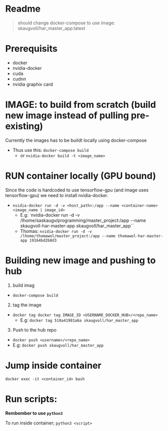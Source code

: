 # Readme
> should change docker-compose to use image: skaugvoll/har_master_app:latest

# Prerequisits
- docker
- nvidia-docker
- cuda
- cudnn
- nvidia graphix card

# IMAGE: to build from scratch (build new image instead of pulling pre-existing)
Currently the images has to be buildt locally using docker-compose
- Thus use this: `docker-compose build`
  - or `nvidia-docker build -t <image_name>`

# RUN container locally (GPU bound)
Since the code is hardcoded to use tensorflow-gpu (and image uses tensorflow-gpu)
we need to install nvidia-docker.
- `nvidia-docker run -d -v <host_path>:/app --name <container-name> <image_name | image_id>`
  - E.g: `nvidia-docker run -d -v /lhome/saskaugv/programming/master_project:/app --name skaugvoll-har-master-app skaugvoll/har_master_app``
  - Thomas: `nvidia-docker run -d -v /lhome/thomawol/master_project:/app --name thomawol-har-master-app 19164bd2b8d3`

# Building new image and pushing to hub
1. build imag
 - `docker-compose build`
2. tag the image
  - `docker tag docker tag IMAGE_ID <USERNAME_DOCKER_HUB>/<repo_name>`
    - E.g: `docker tag 518a41981a6a skaugvoll/har_master_app`

3. Push to the hub repo
 - `docker push <username>/<repo_name>`
  - E.g: `docker push skaugvoll/har_master_app`


# Jump inside container
`docker exec -it <container_id> bash`

# Run scripts:
**Rembember to use `python3`**

To run inside container; `python3 <script>`
